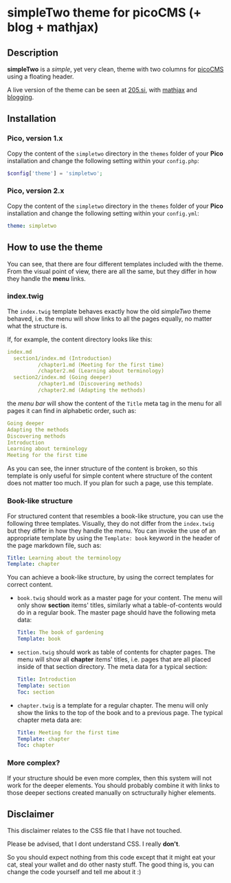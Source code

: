 # simpleTwo theme for picoCMS (+ blog + mathjax)

## Description

**simpleTwo** is a *simple*, yet very clean, theme with two columns for [picoCMS](https://github.com/picocms/Pico) using a floating header.

A live version of the theme can be seen at [205.si](http://205.si/), with [mathjax](https://205.si/engine/top_speed) and [blogging](https://205.si/blog).

## Installation

### Pico, version 1.x
Copy the content of the `simpletwo` directory in the `themes` folder of your **Pico** installation and change the following setting within your `config.php`:

```php
$config['theme'] = 'simpletwo';
```

### Pico, version 2.x
Copy the content of the `simpletwo` directory in the `themes` folder of your **Pico** installation and change the following setting within your `config.yml`:

```yaml
theme: simpletwo
```

## How to use the theme

You can see, that there are four different templates included with the theme. From the visual point of view, there are all the same, but they differ in how they handle the **menu** links.

### index.twig

The `index.twig` template behaves exactly how the old *simpleTwo* theme behaved, i.e. the menu will show links to all the pages equally, no matter what the structure is. 

If, for example, the content directory looks like this:

```yaml
index.md
  section1/index.md (Introduction)
          /chapter1.md (Meeting for the first time)
          /chapter2.md (Learning about terminology)
  section2/index.md (Going deeper)
          /chapter1.md (Discovering methods)
          /chapter2.md (Adapting the methods)
```

the *menu bar* will show the content of the `Title` meta tag in the menu for all pages it can find in alphabetic order, such as:

```yaml
Going deeper
Adapting the methods
Discovering methods
Introduction
Learning about terminology
Meeting for the first time
```

As you can see, the inner structure of the content is broken, so this template is only useful for simple content where structure of the content does not
matter too much. If you plan for such a page, use this template.

### Book-like structure

For structured content that resembles a book-like structure, you can use the following three templates. Visually, they do not differ from the `index.twig` but they differ in how they handle the menu. You can invoke the use of an appropriate template by using the `Template: book` keyword in the header of the page markdown file, such as:

```yaml
Title: Learning about the terminology
Template: chapter
```

You can achieve a book-like structure, by using the correct templates for correct content.

* `book.twig` should work as a master page for your content. The menu will only show **section** items' titles, similarly what a table-of-contents would
do in a regular book. The master page should have the following meta data:

   ```yaml
   Title: The book of gardening
   Template: book
   ```

* `section.twig` should work as table of contents for chapter pages. The menu will show all **chapter** items' titles, i.e. pages that are all placed inside of that section directory. The meta data for a typical section:

   ```yaml
   Title: Introduction
   Template: section
   Toc: section
   ```

* `chapter.twig` is a template for a regular chapter. The menu will only show the links to the top of the book and to a previous page. The typical chapter meta data are:

   ```yaml
   Title: Meeting for the first time
   Template: chapter
   Toc: chapter
   ```

### More complex?

If your structure should be even more complex, then this system will not work for the deeper elements. You should probably combine it with links to those deeper sections created manually on sctructurally higher elements.

## Disclaimer
This disclaimer relates to the CSS file that I have not touched.

Please be advised, that I dont understand CSS. I really **don't**.  

So you should expect nothing from this code except that it might eat your cat, steal your wallet and do other nasty stuff. The good thing is, you can change the code yourself and tell me about it :)

